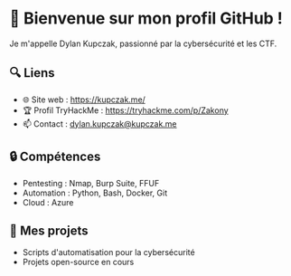 # 👋 Bienvenue sur mon profil GitHub !

Je m'appelle Dylan Kupczak, passionné par la cybersécurité et les CTF.

## 🔍 Liens
- 🌐 Site web : https://kupczak.me/
- 🏆 Profil TryHackMe : https://tryhackme.com/p/Zakony
- 📫 Contact : dylan.kupczak@kupczak.me


## 🔒 Compétences
- Pentesting : Nmap, Burp Suite, FFUF
- Automation : Python, Bash, Docker, Git
- Cloud : Azure

## 🚀 Mes projets
- Scripts d'automatisation pour la cybersécurité
- Projets open-source en cours
